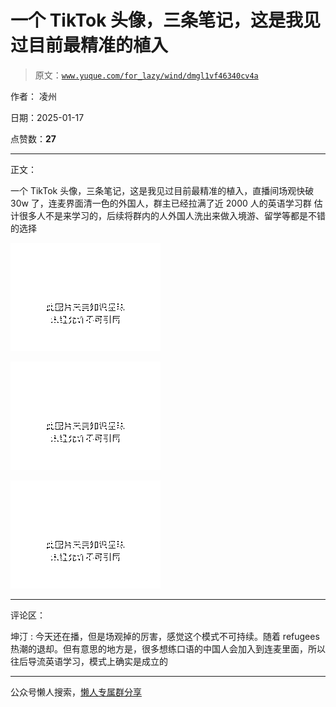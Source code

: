 # 一个 TikTok 头像，三条笔记，这是我见过目前最精准的植入

> 原文：[`www.yuque.com/for_lazy/wind/dmgl1vf46340cv4a`](https://www.yuque.com/for_lazy/wind/dmgl1vf46340cv4a)

作者： 凌州

日期：2025-01-17

点赞数：**27**

* * *

正文：

一个 TikTok 头像，三条笔记，这是我见过目前最精准的植入，直播间场观快破 30w 了，连麦界面清一色的外国人，群主已经拉满了近 2000 人的英语学习群
估计很多人不是来学习的，后续将群内的人外国人洗出来做入境游、留学等都是不错的选择

![](img/d72e14fca0356d1fa668ac137efc93db.png "None")

![](img/ee091a361011864b68ad7ac09356fc09.png "None")

![](img/4cab68ceb070030fd9fb2961c34acbd0.png "None")

* * *

评论区：

坤汀 : 今天还在播，但是场观掉的厉害，感觉这个模式不可持续。随着 refugees 热潮的退却。但有意思的地方是，很多想练口语的中国人会加入到连麦里面，所以往后导流英语学习，模式上确实是成立的

* * *

公众号懒人搜索，[懒人专属群分享](https://lazybook.fun/#/blog/group)